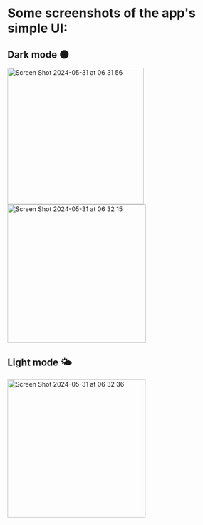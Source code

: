 # Some screenshots of the app's simple UI:

## Dark mode 🌑
<img width="306" alt="Screen Shot 2024-05-31 at 06 31 56" src="https://github.com/EdwinBayingana/EmojiToggle_swift/assets/108181471/a1e8004a-4312-4858-9e6a-4376b1af11a7">
<img width="311" alt="Screen Shot 2024-05-31 at 06 32 15" src="https://github.com/EdwinBayingana/EmojiToggle_swift/assets/108181471/3da5ae46-e07a-465d-b44e-f568b45a4861">

## Light mode 🌤
<img width="310" alt="Screen Shot 2024-05-31 at 06 32 36" src="https://github.com/EdwinBayingana/EmojiToggle_swift/assets/108181471/ab0b02c2-715f-47a9-89a3-8d2df22c4ddb">


